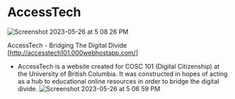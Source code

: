 # AccessTech
![Screenshot 2023-05-26 at 5 08 26 PM](https://github.com/Sami-Jaffri/AccessTech/assets/114799563/7ae4bb93-db83-4899-87c4-838371e6c1fb)

AccessTech - Bridging The Digital Divide [http://accesstech101.000webhostapp.com/]

- AccessTech is a website created for COSC 101 (Digital Citizenship) at the University of British Columbia. It was constructed in hopes of acting as a hub
  to educational online resources in order to bridge the digital divide. 
![Screenshot 2023-05-26 at 5 06 59 PM](https://github.com/Sami-Jaffri/AccessTech/assets/114799563/7cf2326a-1e27-415b-a840-24494a76ff07)

